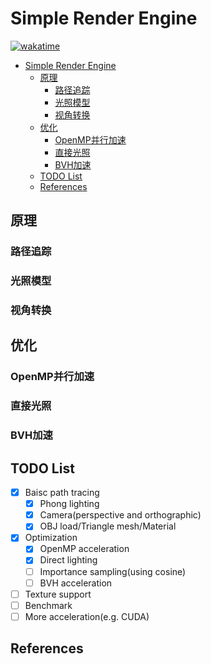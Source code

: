 # Simple Render Engine

[![wakatime](https://wakatime.com/badge/user/a7b329b7-d489-40d2-9239-8be7cf83b65e/project/addc0245-d5db-4f0b-80fb-276e33e95e7c.svg)](https://wakatime.com/badge/user/a7b329b7-d489-40d2-9239-8be7cf83b65e/project/addc0245-d5db-4f0b-80fb-276e33e95e7c)

- [Simple Render Engine](#simple-render-engine)
  - [原理](#原理)
    - [路径追踪](#路径追踪)
    - [光照模型](#光照模型)
    - [视角转换](#视角转换)
  - [优化](#优化)
    - [OpenMP并行加速](#openmp并行加速)
    - [直接光照](#直接光照)
    - [BVH加速](#bvh加速)
  - [TODO List](#todo-list)
  - [References](#references)

## 原理

### 路径追踪

### 光照模型

### 视角转换

## 优化

### OpenMP并行加速

### 直接光照

### BVH加速

## TODO List

- [x] Baisc path tracing
  - [x] Phong lighting
  - [x] Camera(perspective and orthographic)
  - [x] OBJ load/Triangle mesh/Material
- [x] Optimization
  - [x] OpenMP acceleration
  - [x] Direct lighting
  - [ ] Importance sampling(using cosine)
  - [ ] BVH acceleration
- [ ] Texture support
- [ ] Benchmark
- [ ] More acceleration(e.g. CUDA)

## References

